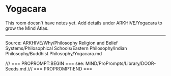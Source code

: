 # Yogacara

This room doesn't have notes yet. Add details under ARKHIVE/Yogacara to grow the Mind Atlas.

---
Source: ARKHIVE/Why/Philosophy Religion and Belief Systems/Philosophical Schools/Eastern Philosophy/Indian Philosophy/Buddhist Philosophy/Yogacara.md

/// === PROPROMPT:BEGIN ===
see: MIND/ProPrompts/Library/DOOR-Seeds.md
/// === PROPROMPT:END ===
